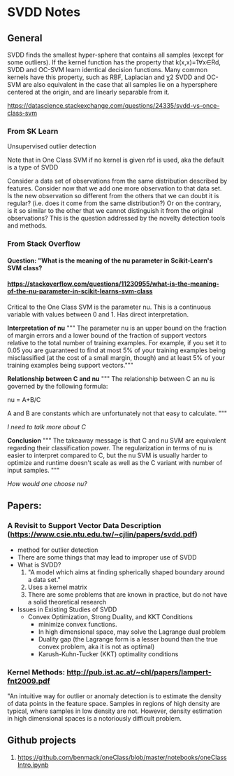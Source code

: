 # SVDD Notes

## General
SVDD finds the smallest hyper-sphere that contains all samples (except for some outliers). 
If the kernel function has the property that k(x,x)=1∀x∈Rd, SVDD and OC-SVM learn identical decision functions. Many common kernels have this property, such as RBF, Laplacian and χ2
SVDD and OC-SVM are also equivalent in the case that all samples lie on a hypersphere centered at the origin, and are linearly separable from it.

https://datascience.stackexchange.com/questions/24335/svdd-vs-once-class-svm 

### From SK Learn
Unsupervised outlier detection

Note that in One Class SVM if no kernel is given rbf is used, aka the default is a type of SVDD

Consider a data set of observations from the same distribution described by features. 
Consider now that we add one more observation to that data set. Is the new observation 
so different from the others that we can doubt it is regular? (i.e. does it come from 
the same distribution?) Or on the contrary, is it so similar to the other that we cannot
distinguish it from the original observations? This is the question addressed by the 
novelty detection tools and methods.

### From Stack Overflow
#### Question: "What is the meaning of the nu parameter in Scikit-Learn's SVM class?
#### https://stackoverflow.com/questions/11230955/what-is-the-meaning-of-the-nu-parameter-in-scikit-learns-svm-class
Critical to the One Class SVM is the parameter nu. This is a continuous variable with values between 0 and 1. Has direct interpretation.

**Interpretation of nu**
""" The parameter nu is an upper bound on the fraction of margin errors and a lower bound of the fraction of support vectors relative to the total number of training examples. For example, if you set it to 0.05 you are guaranteed to find at most 5% of your training examples being misclassified (at the cost of a small margin, though) and at least 5% of your training examples being support vectors."""

**Relationship between C and nu**
""" The relationship between C an nu is governed by the following formula:

nu = A+B/C

A and B are constants which are unfortunately not that easy to calculate. """

*I need to talk more about C*

**Conclusion**
""" The takeaway message is that C and nu SVM are equivalent regarding their classification power. The regularization in terms of nu is easier to interpret compared to C, but the nu SVM is usually harder to optimize and runtime doesn't scale as well as the C variant with number of input samples. """

*How would one choose nu?*


## Papers:

### A Revisit to Support Vector Data Description (https://www.csie.ntu.edu.tw/~cjlin/papers/svdd.pdf)
* method for outlier detection
* There are some things that may lead to improper use of SVDD
* What is SVDD?
    1. "A model which aims at finding spherically shaped boundary around a data set."
    2. Uses a kernel matrix 
    3. There are some problems that are known in practice, but do not have a solid theoretical research
* Issues in Existing Studies of SVDD
    * Convex Optimization, Strong Duality, and KKT Conditions
        * minimize convex functions.
        * In high dimensional space, may solve the Lagrange dual problem
        * Duality gap (the Lagrange form is a lesser bound than the true convex problem, aka it is not as optimal)
        * Karush-Kuhn-Tucker (KKT) optimality conditions

### Kernel Methods: http://pub.ist.ac.at/~chl/papers/lampert-fnt2009.pdf 
"An intuitive way for outlier or anomaly detection is to estimate the density of data points in the feature space. Samples in regions of high density are typical, where samples in low density are not. However, density estimation in high dimensional spaces is a notoriously difficult problem.

## Github projects 
1. https://github.com/benmack/oneClass/blob/master/notebooks/oneClassIntro.ipynb